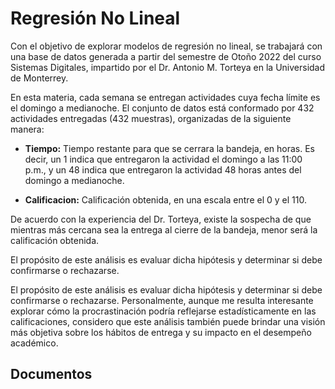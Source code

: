# Regresión No Lineal

Con el objetivo de explorar modelos de regresión no lineal, se trabajará con una base de datos generada a partir del semestre de Otoño 2022 del curso Sistemas Digitales, impartido por el Dr. Antonio M. Torteya en la Universidad de Monterrey.

En esta materia, cada semana se entregan actividades cuya fecha límite es el domingo a medianoche. El conjunto de datos está conformado por 432 actividades entregadas (432 muestras), organizadas de la siguiente manera:

- **Tiempo:** Tiempo restante para que se cerrara la bandeja, en horas. Es decir, un 1 indica que entregaron la actividad el domingo a las 11:00 p.m., y un 48 indica que entregaron la actividad 48 horas antes del domingo a medianoche.

- **Calificacion:** Calificación obtenida, en una escala entre el 0 y el 110.

De acuerdo con la experiencia del Dr. Torteya, existe la sospecha de que mientras más cercana sea la entrega al cierre de la bandeja, menor será la calificación obtenida.

El propósito de este análisis es evaluar dicha hipótesis y determinar si debe confirmarse o rechazarse.

El propósito de este análisis es evaluar dicha hipótesis y determinar si debe confirmarse o rechazarse. Personalmente, aunque me resulta interesante explorar cómo la procrastinación podría reflejarse estadísticamente en las calificaciones, considero que este análisis también puede brindar una visión más objetiva sobre los hábitos de entrega y su impacto en el desempeño académico. 

## **Documentos**


